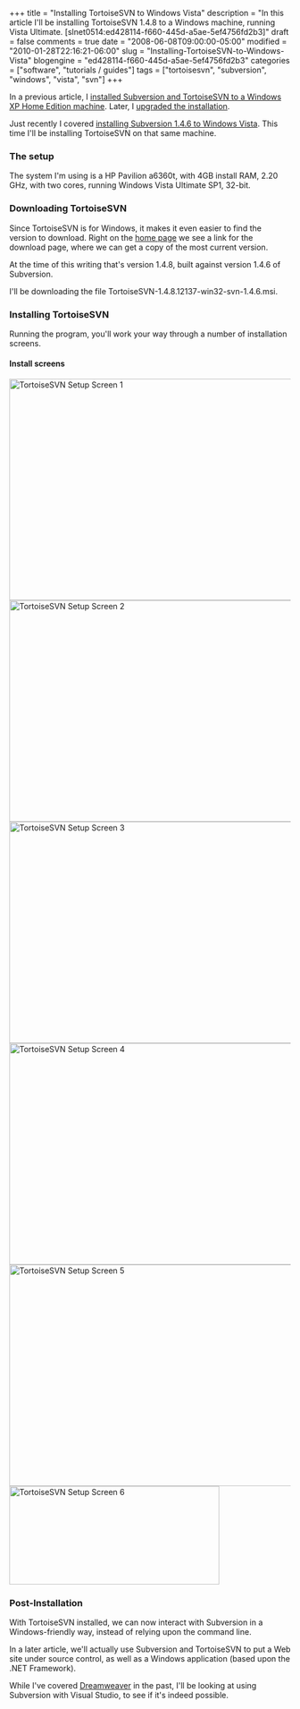 +++
title = "Installing TortoiseSVN to Windows Vista"
description = "In this article I'll be installing TortoiseSVN 1.4.8 to a Windows machine, running Vista Ultimate. [slnet0514:ed428114-f660-445d-a5ae-5ef4756fd2b3]"
draft = false
comments = true
date = "2008-06-08T09:00:00-05:00"
modified = "2010-01-28T22:16:21-06:00"
slug = "Installing-TortoiseSVN-to-Windows-Vista"
blogengine = "ed428114-f660-445d-a5ae-5ef4756fd2b3"
categories = ["software", "tutorials / guides"]
tags = ["tortoisesvn", "subversion", "windows", "vista", "svn"]
+++

<p>In a previous article, I <a href="/words/post/Installing-Subversion-and-TortoiseSVN-to-a-Windows-XP-Home-Edition-SP2-local-machine-with-Dreamweaver-8.aspx">installed Subversion and TortoiseSVN to a Windows XP Home Edition machine</a>. Later, I <a href="/words/post/Upgrading-Subversion-and-TortoiseSVN-on-Windows-(140-to-142).aspx">upgraded the installation</a>.</p>
<p>Just recently I covered <a href="/words/post/Installing-Subversion-to-Windows-Vista.aspx">installing Subversion 1.4.6 to Windows Vista</a>. This time I'll be installing TortoiseSVN on that same machine.</p>
<h3>The setup</h3>
<p>The system I'm using is a HP Pavilion a6360t, with 4GB install RAM, 2.20 GHz, with two cores, running Windows Vista Ultimate SP1, 32-bit.</p>
<h3>Downloading TortoiseSVN</h3>
<p>Since TortoiseSVN is for Windows, it makes it even easier to&nbsp;find the version to download. Right on the <a href="http://tortoisesvn.tigris.org/" target="_blank">home page</a> we&nbsp;see a link for the download page, where we can get a copy of the most current version.</p>
<p>At the time of this writing that's version 1.4.8, built against version 1.4.6 of Subversion.</p>
<p>I'll be downloading the file TortoiseSVN-1.4.8.12137-win32-svn-1.4.6.msi.</p>
<h3>Installing TortoiseSVN</h3>
<p>Running the program, you'll work your way through a number of installation screens.</p>
<h4>Install screens</h4>
<p><img style="width: 513px; height: 396px;" title="TortoiseSVN Setup Screen 1" src="http://media.jamesrskemp.com/graphics/tortoisesvn/tortoisesvn_1.4.8_install_01.jpg" alt="TortoiseSVN Setup Screen 1" width="513" height="396" /> <img style="width: 509px; height: 396px;" title="TortoiseSVN Setup Screen 2" src="http://media.jamesrskemp.com/graphics/tortoisesvn/tortoisesvn_1.4.8_install_02.jpg" alt="TortoiseSVN Setup Screen 2" width="509" height="396" /> <img style="width: 509px; height: 396px;" title="TortoiseSVN Setup Screen 3" src="http://media.jamesrskemp.com/graphics/tortoisesvn/tortoisesvn_1.4.8_install_03.jpg" alt="TortoiseSVN Setup Screen 3" width="509" height="396" /> <img style="width: 509px; height: 396px;" title="TortoiseSVN Setup Screen 4" src="http://media.jamesrskemp.com/graphics/tortoisesvn/tortoisesvn_1.4.8_install_04.jpg" alt="TortoiseSVN Setup Screen 4" width="509" height="396" /> <img style="width: 509px; height: 396px;" title="TortoiseSVN Setup Screen 5" src="http://media.jamesrskemp.com/graphics/tortoisesvn/tortoisesvn_1.4.8_install_05.jpg" alt="TortoiseSVN Setup Screen 5" width="509" height="396" /> <img style="width: 376px; height: 176px;" title="TortoiseSVN Setup Screen 6" src="http://media.jamesrskemp.com/graphics/tortoisesvn/tortoisesvn_1.4.8_install_06.jpg" alt="TortoiseSVN Setup Screen 6" width="376" height="176" /></p>
<h3>Post-Installation</h3>
<p>With TortoiseSVN installed, we can now interact with Subversion in a Windows-friendly way, instead of relying upon the command line.</p>
<p>In a later article, we'll actually use Subversion and TortoiseSVN to put a Web site under source control, as well as a Windows application (based upon the .NET Framework).</p>
<p>While I've covered <a href="/words/post/Installing-Subversion-and-TortoiseSVN-to-a-Windows-XP-Home-Edition-SP2-local-machine-with-Dreamweaver-8.aspx">Dreamweaver</a> in the past, I'll be looking at using Subversion with Visual Studio, to see if it's indeed possible.</p>
